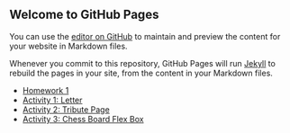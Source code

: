 ## Welcome to GitHub Pages

You can use the [editor on GitHub](https://github.com/lnabrigo18/batch5-activities/edit/main/README.md) to maintain and preview the content for your website in Markdown files.

Whenever you commit to this repository, GitHub Pages will run [Jekyll](https://jekyllrb.com/) to rebuild the pages in your site, from the content in your Markdown files.

- [Homework 1](/FirstHomework/index.html)
- [Activity 1: Letter](/Activity1-Letter/index.html)
- [Activity 2: Tribute Page](/Activity2-TributePage/index.html)
- [Activity 3: Chess Board Flex Box](/Activity3-ChessBoardFB/index.html)
